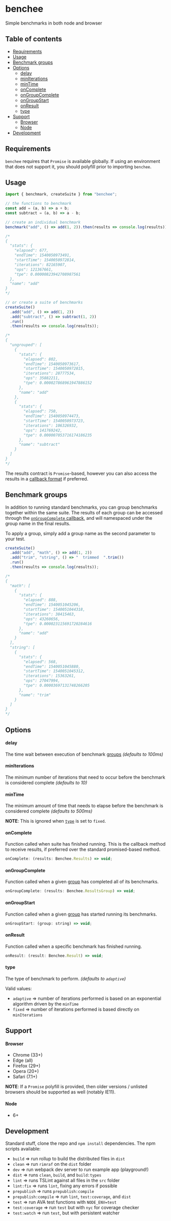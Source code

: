 # benchee

Simple benchmarks in both node and browser

## Table of contents

- [Requirements](#requirements)
- [Usage](#usage)
- [Benchmark groups](#benchmark-groups)
- [Options](#options)
  - [delay](#delay)
  - [minIterations](#miniterations)
  - [minTime](#mintime)
  - [onComplete](#oncomplete)
  - [onGroupComplete](#ongroupcomplete)
  - [onGroupStart](#ongroupstart)
  - [onResult](#onresult)
  - [type](#type)
- [Support](#support)
  - [Browser](#browser)
  - [Node](#node)
- [Development](#development)

## Requirements

`benchee` requires that `Promise` is available globally. If using an environment that does not support it, you should polyfill prior to importing `benchee`.

## Usage

```javascript
import { benchmark, createSuite } from "benchee";

// the functions to benchmark
const add = (a, b) => a + b;
const subtract = (a, b) => a - b;

// create an individual benchmark
benchmark("add", () => add(1, 2)).then(results => console.log(results));

/*
{
  "stats": {
    "elapsed": 677,
    "endTime": 1540050973491,
    "startTime": 1540050972814,
    "iterations": 82165907,
    "ops": 121367661,
    "tpe": 0.00000823942708987561
  },
  "name": "add"
}
*/

// or create a suite of benchmarks
createSuite()
  .add("add", () => add(1, 2))
  .add("subtract", () => subtract(1, 2))
  .run()
  .then(results => console.log(results));

/*
{
  "ungrouped": [
    {
      "stats": {
        "elapsed": 802,
        "endTime": 1540050973617,
        "startTime": 1540050972815,
        "iterations": 28777534,
        "ops": 35882211,
        "tpe": 0.000027868961947886152
      },
      "name": "add"
    },
    {
      "stats": {
        "elapsed": 750,
        "endTime": 1540050974473,
        "startTime": 1540050973723,
        "iterations": 106326932,
        "ops": 141769242,
        "tpe": 0.000007053716174186235
      },
      "name": "subtract"
    }
  ]
}
*/
```

The results contract is `Promise`-based, however you can also access the results in a [callback format](#oncomplete) if preferred.

## Benchmark groups

In addition to running standard benchmarks, you can group benchmarks together within the same suite. The results of each group can be accessed through the [`onGroupComplete` callback](#ongroupcomplete), and will namespaced under the group name in the final results.

To apply a group, simply add a group name as the second parameter to your test.

```javascript
createSuite()
  .add("add", "math", () => add(1, 2))
  .add("trim", "string", () => "  trimmed  ".trim())
  .run()
  .then(results => console.log(results));

/*
{
  "math": [
    {
      "stats": {
        "elapsed": 888,
        "endTime": 1540051045206,
        "startTime": 1540051044318,
        "iterations": 38415463,
        "ops": 43260656,
        "tpe": 0.000023115691720284616
      },
      "name": "add"
    }
  ],
  "string": [
    {
      "stats": {
        "elapsed": 568,
        "endTime": 1540051045880,
        "startTime": 1540051045312,
        "iterations": 15363261,
        "ops": 27047994,
        "tpe": 0.00003697131748266205
      },
      "name": "trim"
    }
  ]
}
*/
```

## Options

#### delay

The time wait between execution of benchmark [groups](#benchmark-groups) _(defaults to 100ms)_

#### minIterations

The minimum number of iterations that need to occur before the benchmark is considered complete _(defaults to 10)_

#### minTime

The minimum amount of time that needs to elapse before the benchmark is considered complete _(defaults to 500ms)_

**NOTE**: This is ignored when [`type`](#type) is set to `fixed`.

#### onComplete

Function called when suite has finished running. This is the callback method to receive results, if preferred over the standard promised-based method.

```javascript
onComplete: (results: Benchee.Results) => void;
```

#### onGroupComplete

Function called when a given [group](#benchmark-groups) has completed all of its benchmarks.

```javascript
onGroupComplete: (results: Benchee.ResultsGroup) => void;
```

#### onGroupStart

Function called when a given [group](#benchmark-groups) has started running its benchmarks.

```javascript
onGroupStart: (group: string) => void;
```

#### onResult

Function called when a specific benchmark has finished running.

```javascript
onResult: (result: Benchee.Result) => void;
```

#### type

The type of benchmark to perform. _(defaults to `adaptive`)_

Valid values:

- `adaptive` => number of iterations performed is based on an exponential algorithm driven by the `minTime`
- `fixed` => number of iterations performed is based directly on `minIterations`

## Support

#### Browser

- Chrome (33+)
- Edge (all)
- Firefox (29+)
- Opera (20+)
- Safari (7.1+)

**NOTE**: If a `Promise` polyfill is provided, then older versions / unlisted browsers should be supported as well (notably IE11).

#### Node

- 6+

## Development

Standard stuff, clone the repo and `npm install` dependencies. The npm scripts available:

- `build` => run rollup to build the distributed files in `dist`
- `clean` => run `rimraf` on the `dist` folder
- `dev` => run webpack dev server to run example app (playground!)
- `dist` => runs `clean`, `build`, and `build:types`
- `lint` => runs TSLint against all files in the `src` folder
- `lint:fix` => runs `lint`, fixing any errors if possible
- `prepublish` => runs `prepublish:compile`
- `prepublish:compile` => run `lint`, `test:coverage`, and `dist`
- `test` => run AVA test functions with `NODE_ENV=test`
- `test:coverage` => run `test` but with `nyc` for coverage checker
- `test:watch` => run `test`, but with persistent watcher
